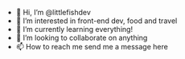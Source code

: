 - 👋 Hi, I’m @littlefishdev
- 👀 I’m interested in front-end dev, food and travel
- 🌱 I’m currently learning everything!
- 💞️ I’m looking to collaborate on anything
- 📫 How to reach me send me a message here

<!---
littlefishdev/littlefishdev is a ✨ special ✨ repository because its `README.md` (this file) appears on your GitHub profile.
You can click the Preview link to take a look at your changes.
--->
